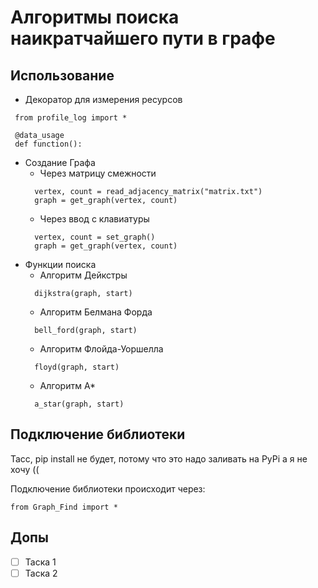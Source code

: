 # Алгоритмы поиска наикратчайшего пути в графе #

## Использование ##
 - Декоратор для измерения ресурсов
```
 from profile_log import *
 
 @data_usage
 def function():
 ```
- Создание Графа
  - Через матрицу смежности
  ```
    vertex, count = read_adjacency_matrix("matrix.txt")
    graph = get_graph(vertex, count)
  ```
  - Через ввод с клавиатуры
  ```
    vertex, count = set_graph()
    graph = get_graph(vertex, count)
  ```
- Функции поиска
  - Алгоритм Дейкстры
  ```
    dijkstra(graph, start)
  ```
  - Алгоритм Белмана Форда
  ```
    bell_ford(graph, start)
  ```
  - Алгоритм Флойда-Уоршелла
  ```
    floyd(graph, start)
  ```
  - Алгоритм А*
  ```
    a_star(graph, start)
  ```

## Подключение библиотеки ##
Тасс, pip install не будет, потому что это надо заливать 
на PyPi а я не хочу ((

Подключение библиотеки происходит через:
```
from Graph_Find import *
```

## Допы ##
- [ ] Таска 1
- [ ] Таска 2 